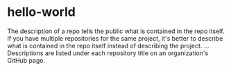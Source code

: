 # hello-world
The description of a repo tells the public what is contained in the repo itself. If you have multiple repositories for the same project, it's better to describe what is contained in the repo itself instead of describing the project. ... Descriptions are listed under each repository title on an organization's GitHub page.
